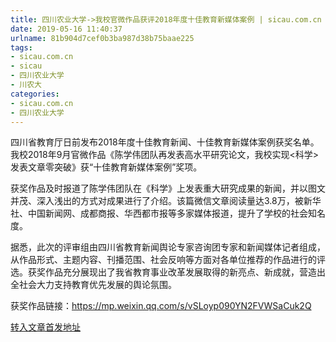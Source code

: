 ```yaml
---
title: 四川农业大学->我校官微作品获评2018年度十佳教育新媒体案例 | sicau.com.cn
date: 2019-05-16 11:40:37
urlname: 81b904d7cef0b3ba987d38b75baae225
tags: 
- sicau.com.cn
- sicau
- 四川农业大学
- 川农大
categories:
- sicau.com.cn
- 四川农业大学
---
```



四川省教育厅日前发布2018年度十佳教育新闻、十佳教育新媒体案例获奖名单。我校2018年9月官微作品《陈学伟团队再发表高水平研究论文，我校实现<科学>发表文章零突破》获“十佳教育新媒体案例”奖项。

获奖作品及时报道了陈学伟团队在《科学》上发表重大研究成果的新闻，并以图文并茂、深入浅出的方式对成果进行了介绍。该篇微信文章阅读量达3.8万，被新华社、中国新闻网、成都商报、华西都市报等多家媒体报道，提升了学校的社会知名度。

据悉，此次的评审组由四川省教育新闻舆论专家咨询团专家和新闻媒体记者组成，从作品形式、主题内容、刊播范围、社会反响等方面对各单位推荐的作品进行的评选。获奖作品充分展现出了我省教育事业改革发展取得的新亮点、新成就，营造出全社会大力支持教育优先发展的舆论氛围。

获奖作品链接：https://mp.weixin.qq.com/s/vSLoyp090YN2FVWSaCuk2Q





[转入文章首发地址](https://news.sicau.edu.cn/info/1078/51224.htm)